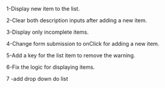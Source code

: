 1-Display new item to the list.

2-Clear both description inputs after adding a new item.

3-Display only incomplete items.

4-Change form submission to onClick for adding a new item.

5-Add a key for the list item to remove the warning.

6-Fix the logic for displaying items.

7 -add drop down do list
